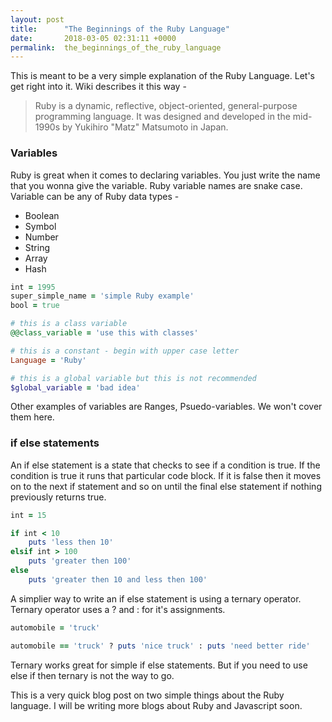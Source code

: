 ```yaml
---
layout: post
title:      "The Beginnings of the Ruby Language"
date:       2018-03-05 02:31:11 +0000
permalink:  the_beginnings_of_the_ruby_language
---
```


This is meant to be a very simple explanation of the Ruby Language. Let's get right into it. Wiki describes it this way - 

> Ruby is a dynamic, reflective, object-oriented, general-purpose programming language. It was designed and developed in the mid-1990s by Yukihiro "Matz" Matsumoto in Japan.

### Variables

Ruby is great when it comes to declaring variables. You just write the name that you wonna give the variable. Ruby variable names are snake case. Variable can be any of Ruby data types -
* Boolean
* Symbol
* Number
* String
* Array
* Hash

```ruby
int = 1995
super_simple_name = 'simple Ruby example'
bool = true

# this is a class variable
@@class_variable = 'use this with classes'

# this is a constant - begin with upper case letter
Language = 'Ruby'

# this is a global variable but this is not recommended
$global_variable = 'bad idea'
```
Other examples of variables are Ranges, Psuedo-variables. We won't cover them here.

### if else statements
An if else statement is a state that checks to see if a condition is true. If the condition is true it runs that particular code block. If it is false then it moves on to the next if statement and so on until the final else statement if nothing previously returns true.

```ruby
int = 15

if int < 10
    puts 'less then 10'
elsif int > 100
    puts 'greater then 100'
else 
    puts 'greater then 10 and less then 100'
```
A simplier way to write an if else statement is using a ternary operator. Ternary operator uses a ? and : for it's assignments. 

```ruby
automobile = 'truck'

automobile == 'truck' ? puts 'nice truck' : puts 'need better ride'
```
Ternary works great for simple if else statements. But if you need to use else if then ternary is not the way to go.

This is a very quick blog post on two simple things about the Ruby language. I will be writing more blogs about Ruby and Javascript soon.
